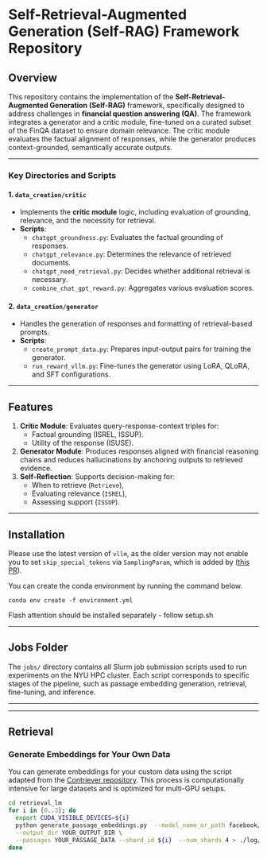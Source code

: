 # Self-Retrieval-Augmented Generation (Self-RAG) Framework Repository

## Overview

This repository contains the implementation of the **Self-Retrieval-Augmented Generation (Self-RAG)** framework, specifically designed to address challenges in **financial question answering (QA)**. The framework integrates a generator and a critic module, fine-tuned on a curated subset of the FinQA dataset to ensure domain relevance. The critic module evaluates the factual alignment of responses, while the generator produces context-grounded, semantically accurate outputs.

---

### Key Directories and Scripts

#### 1. **`data_creation/critic`**
- Implements the **critic module** logic, including evaluation of grounding, relevance, and the necessity for retrieval.
- **Scripts**:
  - `chatgpt_groundness.py`: Evaluates the factual grounding of responses.
  - `chatgpt_relevance.py`: Determines the relevance of retrieved documents.
  - `chatgpt_need_retrieval.py`: Decides whether additional retrieval is necessary.
  - `combine_chat_gpt_reward.py`: Aggregates various evaluation scores.

#### 2. **`data_creation/generator`**
- Handles the generation of responses and formatting of retrieval-based prompts.
- **Scripts**:
  - `create_prompt_data.py`: Prepares input-output pairs for training the generator.
  - `run_reward_vllm.py`: Fine-tunes the generator using LoRA, QLoRA, and SFT configurations.

---

## Features

1. **Critic Module**: Evaluates query-response-context triples for:
   - Factual grounding (ISREL, ISSUP).
   - Utility of the response (ISUSE).
2. **Generator Module**: Produces responses aligned with financial reasoning chains and reduces hallucinations by anchoring outputs to retrieved evidence.
3. **Self-Reflection**: Supports decision-making for:
   - When to retrieve (`Retrieve`),
   - Evaluating relevance (`ISREL`),
   - Assessing support (`ISSUP`).

---

## Installation
Please use the latest version of `vllm`, as the older version may not enable you to set `skip_special_tokens` via `SamplingParam`, which is added by ([this PR](https://github.com/vllm-project/vllm/issues/893)).

You can create the conda environment by running the command below.

```
conda env create -f environment.yml
```
Flash attention should be installed separately - follow setup.sh

---

## Jobs Folder

The `jobs/` directory contains all Slurm job submission scripts used to run experiments on the NYU HPC cluster. Each script corresponds to specific stages of the pipeline, such as passage embedding generation, retrieval, fine-tuning, and inference.

---
---

## Retrieval

### Generate Embeddings for Your Own Data

You can generate embeddings for your custom data using the script adapted from the [Contriever repository](https://github.com/facebookresearch/contriever). This process is computationally intensive for large datasets and is optimized for multi-GPU setups.

```bash
cd retrieval_lm
for i in {0..3}; do
  export CUDA_VISIBLE_DEVICES=${i}
  python generate_passage_embeddings.py  --model_name_or_path facebook/contriever-msmarco \
  --output_dir YOUR_OUTPUT_DIR \
  --passages YOUR_PASSAGE_DATA --shard_id ${i}  --num_shards 4 > ./log/nohup.my_embeddings.${i} 2>&1 &
done







